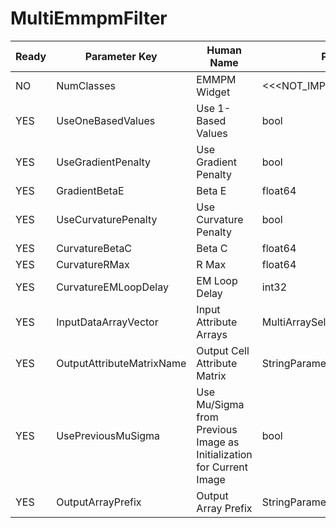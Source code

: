 # MultiEmmpmFilter

| Ready | Parameter Key | Human Name | Parameter Type | Parameter Class |
|-------|---------------|------------|-----------------|----------------|
| NO | NumClasses | EMMPM Widget | <<<NOT_IMPLEMENTED>>> | EMMPMFilterParameter |
| YES | UseOneBasedValues | Use 1-Based Values | bool | BoolParameter |
| YES | UseGradientPenalty | Use Gradient Penalty | bool | BoolParameter |
| YES | GradientBetaE | Beta E | float64 | Float64Parameter |
| YES | UseCurvaturePenalty | Use Curvature Penalty | bool | BoolParameter |
| YES | CurvatureBetaC | Beta C | float64 | Float64Parameter |
| YES | CurvatureRMax | R Max | float64 | Float64Parameter |
| YES | CurvatureEMLoopDelay | EM Loop Delay | int32 | Int32Parameter |
| YES | InputDataArrayVector | Input Attribute Arrays | MultiArraySelectionParameter::ValueType | MultiArraySelectionParameter |
| YES | OutputAttributeMatrixName | Output Cell Attribute Matrix | StringParameter::ValueType | StringParameter |
| YES | UsePreviousMuSigma | Use Mu/Sigma from Previous Image as Initialization for Current Image | bool | BoolParameter |
| YES | OutputArrayPrefix | Output Array Prefix | StringParameter::ValueType | StringParameter |
